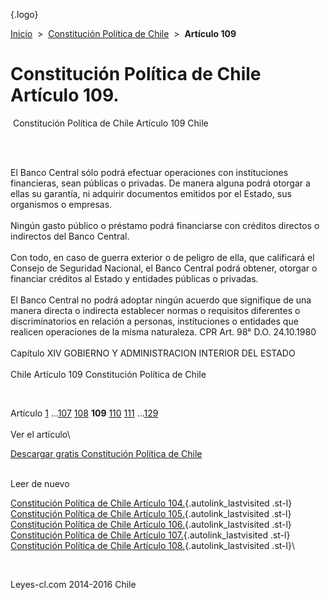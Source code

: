 <div class="wrapper">

[](/index.htm){.logo}
<div class="breadcrumbs">

[Inicio](/index.htm)  &gt;  [Constitución Política de
Chile](/constitucion_politica_de_chile.htm "Constitución Política de Chile")
 &gt;  **Artículo 109**

</div>

<div class="middle">

<div class="container">

Constitución Política de Chile\
Artículo 109.
===============================

<div id="goser">

</div>

﻿
Constitución Política de Chile Artículo 109 Chile

\
﻿
<div id="squareAds">

</div>

<div id="statya">

El Banco Central sólo podrá efectuar operaciones con instituciones
financieras, sean públicas o privadas. De manera alguna podrá otorgar a
ellas su garantía, ni adquirir documentos emitidos por el Estado, sus
organismos o empresas.\
\
Ningún gasto público o préstamo podrá financiarse con créditos directos
o indirectos del Banco Central.\
\
Con todo, en caso de guerra exterior o de peligro de ella, que
calificará el Consejo de Seguridad Nacional, el Banco Central podrá
obtener, otorgar o financiar créditos al Estado y entidades públicas o
privadas.\
\
El Banco Central no podrá adoptar ningún acuerdo que signifique de una
manera directa o indirecta establecer normas o requisitos diferentes o
discriminatorios en relación a personas, instituciones o entidades que
realicen operaciones de la misma naturaleza. CPR Art. 98° D.O.
24.10.1980\
\
Capítulo XIV GOBIERNO Y ADMINISTRACION INTERIOR DEL ESTADO\
\
Chile Artículo 109 Constitución Política de Chile

</div>

﻿
<div id="ads1">

</div>

<div class="breadstat">

Artículo
[1](/constitucion_politica_de_chile/1.htm) ...[107](/constitucion_politica_de_chile/107.htm) [108](/constitucion_politica_de_chile/108.htm) **109** [110](/constitucion_politica_de_chile/110.htm) [111](/constitucion_politica_de_chile/111.htm) ...[129](/constitucion_politica_de_chile/129.htm) \
\
Ver el artículo\

</div>

[Descargar gratis Constitución Política de
Chile](/constitucion_politica_de_chile/download.htm "Descargar gratis Constitución Política de Chile")
﻿
<div style="clear: left">

</div>

\
Leer de nuevo

[Constitución Política de Chile Artículo
104.](/constitucion_politica_de_chile/104.htm){.autolink_lastvisited
.st-l} [Constitución Política de Chile Artículo
105.](/constitucion_politica_de_chile/105.htm){.autolink_lastvisited
.st-l} [Constitución Política de Chile Artículo
106.](/constitucion_politica_de_chile/106.htm){.autolink_lastvisited
.st-l} [Constitución Política de Chile Artículo
107.](/constitucion_politica_de_chile/107.htm){.autolink_lastvisited
.st-l} [Constitución Política de Chile Artículo
108.](/constitucion_politica_de_chile/108.htm){.autolink_lastvisited
.st-l}\

</div>

﻿
<div id="LeftAds">

</div>

</div>

Leyes-cl.com 2014-2016 Chile

</div>
